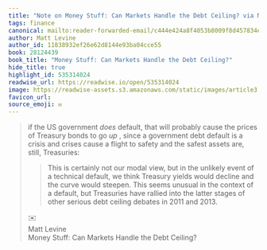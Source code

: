 ```yaml
---
title: "Note on Money Stuff: Can Markets Handle the Debt Ceiling? via Matt Levine"
tags: finance
canonical: mailto:reader-forwarded-email/c444e424a8f4053b8009f8d457834e96
author: Matt Levine
author_id: 11838932ef26e62d8144e93ba04cce55
book: 28124439
book_title: "Money Stuff: Can Markets Handle the Debt Ceiling?"
hide_title: true
highlight_id: 535314024
readwise_url: https://readwise.io/open/535314024
image: https://readwise-assets.s3.amazonaws.com/static/images/article3.5c705a01b476.png
favicon_url: 
source_emoji: ✉️
---
```


> if the US government *does* default, that will probably cause the prices of Treasury bonds to go *up* , since a government debt default is a crisis and crises cause a flight to safety and the safest assets are, still, Treasuries:
> 
> > This is certainly not our modal view, but in the unlikely event of a technical default, we think Treasury yields would decline and the curve would steepen. This seems unusual in the context of a default, but Treasuries have rallied into the latter stages of other serious debt ceiling debates in 2011 and 2013.
> <div class="quoteback-footer"><div class="quoteback-avatar"><span class="mini-emoji"> ✉️</span></div><div class="quoteback-metadata"><div class="metadata-inner"><span style="display:none">FROM:</span><div aria-label="Matt Levine" class="quoteback-author"> Matt Levine</div><div aria-label="Money Stuff: Can Markets Handle the Debt Ceiling?" class="quoteback-title"> Money Stuff: Can Markets Handle the Debt Ceiling?</div></div></div></div>